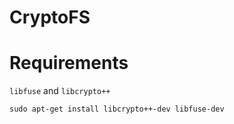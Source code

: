 # CryptoFS

# Requirements

`libfuse` and `libcrypto++`

    sudo apt-get install libcrypto++-dev libfuse-dev
